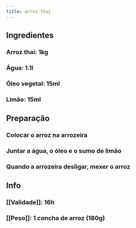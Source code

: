 ```yaml
---
title: arroz thai
---
```


## Ingredientes
### Arroz thai: 1kg
### Água: 1.1l
### Óleo vegetal: 15ml
### Limão: 15ml
## Preparação
### Colocar o arroz na arrozeira
### Juntar a água, o óleo e o sumo de limão
### Quando a arrozeira desligar, mexer o arroz
## Info
### [[Validade]]: 16h
### [[Peso]]: 1 concha de arroz (180g)
